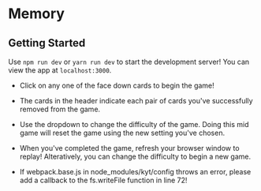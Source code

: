# Memory

## Getting Started

Use  `npm run dev` or `yarn run dev`  to start the development server! You can
view the app at `localhost:3000`.

* Click on any one of the face down cards to begin the game!
* The cards in the header indicate each pair of cards you've successfully removed
  from the game.
* Use the dropdown to change the difficulty of the game. Doing this mid game will
  reset the game using the new setting you've chosen.
* When you've completed the game, refresh your browser window to replay! Alteratively,
  you can change the difficulty to begin a new game.

* If webpack.base.js in node_modules/kyt/config throws an error, please add a callback
  to the fs.writeFile function in line 72!